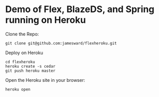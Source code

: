 Demo of Flex, BlazeDS, and Spring running on Heroku
===================================================


Clone the Repo:

    git clone git@github.com:jamesward/flexheroku.git

Deploy on Heroku

    cd flexheroku
    heroku create -s cedar
    git push heroku master

Open the Heroku site in your browser:

    heroku open


